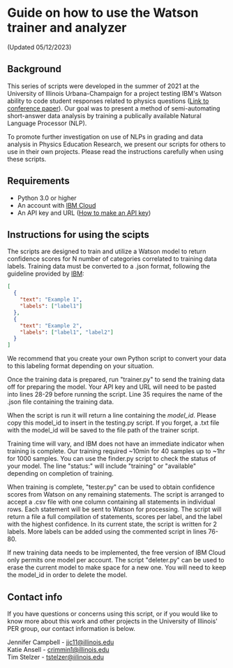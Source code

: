 # Guide on how to use the Watson trainer and analyzer

(Updated 05/12/2023)

## Background

This series of scripts were developed in the summer of 2021 at the University of Illinois Urbana-Champaign for a project testing IBM's Watson ability to code student responses related to physics questions ([Link to conference paper](https://www.per-central.org/items/perc/5582.pdf)). Our goal was to present a method of semi-automating short-answer data analysis by training a publically available Natural Language Processor (NLP).

To promote further investigation on use of NLPs in grading and data analysis in Physics Education Research, we present our scripts for others to use in their own projects. Please read the instructions carefully when using these scripts.

## Requirements

- Python 3.0 or higher
- An account with [IBM Cloud](https://cloud.ibm.com/registration)
- An API key and URL ([How to make an API key](https://cloud.ibm.com/docs/natural-language-understanding?topic=natural-language-understanding-getting-started))

## Instructions for using the scipts

The scripts are designed to train and utilize a Watson model to return confidence scores for N number of categories correlated to training data labels. Training data must be converted to a .json format, following the guideline provided by [IBM](https://cloud.ibm.com/docs/natural-language-understanding?topic=natural-language-understanding-classifications):

```json
[
  {
    "text": "Example 1",
    "labels": ["label1"]
  },
  {
    "text": "Example 2",
    "labels": ["label1", "label2"]
  }
]
```

We recommend that you create your own Python script to convert your data to this labeling format depending on your situation.

Once the training data is prepared, run "trainer.py" to send the training data off for preparing the model. Your API key and URL will need to be pasted into lines 28-29 before running the script. Line 35 requires the name of the .json file containing the training data.

When the script is run it will return a line containing the *model_id*. Please copy this model_id to insert in the testing.py script. If you forget, a .txt file with the model_id will be saved to the file path of the trainer script. 

Training time will vary, and IBM does not have an immediate indicator when training is complete. Our training required ~10min for 40 samples up to ~1hr for 1000 samples. You can use the finder.py script to check the status of your model. The line "status:" will include "training" or "available" depending on completion of training.

When training is complete, "tester.py" can be used to obtain confidence scores from Watson on any remaining statements. The script is arranged to accept a .csv file with one column containing all statements in individual rows. Each statement will be sent to Watson for processing. The script will return a file a full compilation of statements, scores per label, and the label with the highest confidence. In its current state, the script is written for 2 labels. More labels can be added using the commented script in lines 76-80.

If new training data needs to be implemented, the free version of IBM Cloud only permits one model per account. The script "deleter.py" can be used to erase the current model to make space for a new one. You will need to keep the model_id in order to delete the model.

## Contact info

If you have questions or concerns using this script, or if you would like to know more about this work and other projects in the University of Illinois' PER group, our contact information is below.

Jennifer Campbell - jjc11@illinois.edu <br>
Katie Ansell - crimmin1@illinois.edu <br>
Tim Stelzer - tstelzer@iilinois.edu
